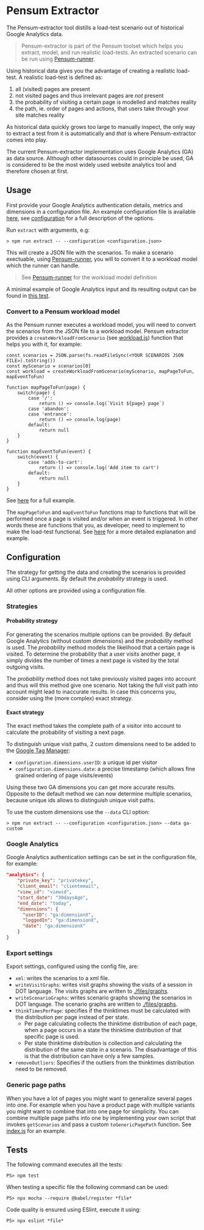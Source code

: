 # Pensum Extractor
The Pensum-extractor tool distills a load-test scenario out of historical Google Analytics data.

> Pensum-extractor is part of the Pensum toolset which helps you extract, model, and run realistic load-tests.
An extracted scenario can be run using [Pensum-runner](https://github.com/avivasolutionsnl/pensum-runner).

Using historical data gives you the advantage of creating a realistic load-test. A realistic load-test is defined as:
1. all (visited) pages are present
2. not visited pages and thus irrelevant pages are *not* present
3. the probability of visiting a certain page is modelled and matches reality
4. the path, ie. order of pages and actions, that users take through your site matches reality

As historical data quickly grows too large to manually inspect, the only way to extract a test from it is automatically and *that* is where Pensum-extractor comes into play.

The current Pensum-extractor implementation uses Google Analytics (GA) as data source. Although other datasources could in principle be used, 
GA is considered to be the most widely used website analytics tool and therefore chosen at first.

## Usage
First provide your Google Analytics authentication details, metrics and dimensions in a configuration file. An example configuration file is available [here](./files/configuration.json), see [configuration](#configuration) for a full description of the options.

Run `extract` with arguments, e.g:

```
> npm run extract -- --configuration <configuration.json>
```

This will create a JSON file with the scenarios. To make a scenario exectuable, using [Pensum-runner](https://github.com/avivasolutionsnl/pensum-runner), you will to convert it to a workload model which the runner can handle.

> See [Pensum-runner](https://github.com/avivasolutionsnl/pensum-runner) for the workload model definition

A minimal example of Google Analytics input and its resulting output can be found in [this test](./test/pagevisits/scenario.js).

### Convert to a Pensum workload model
As the Pensum runner executes a workload model, you will need to convert the scenarios from the JSON file to a workload model.
Pensum extractor provides a `createWorkloadFromScenario` (see [workload.js](./src/workload.js)) function that helps you with it, for example:
```
const scenarios = JSON.parse(fs.readFileSync(<YOUR SCENARIOS JSON FILE>).toString())
const myScenario = scenarios[0]
const workload = createWorkloadFromScenario(myScenario, mapPageToFun, mapEventToFun)

function mapPageToFun(page) {
    switch(page) {
        case '/':
            return () => console.log(`Visit ${page} page`)
        case 'abandon':
        case 'entrance':
            return () => console.log(page)
        default:
            return null
    }
}

function mapEventToFun(event) {
    switch(event) {
        case 'adds-to-cart':
            return () => console.log('Add item to cart')
        default:
            return null
    }
}
```
See [here](./test/pagevisits/workload.js) for a full example.

The `mapPageToFun` and `mapEventToFun` functions map to functions that will be performed once a page is visited and/or when an event is triggered. In other words these are functions that you, as developer, need to implement to make the load-test functional. See [here](https://github.com/avivasolutionsnl/pensum-runner#Usage) for a more detailed explanation and example.

## Configuration
The strategy for getting the data and creating the scenarios is provided using CLI arguments. By default the *probability* strategy is used.

All other options are provided using a configuration file.

### Strategies
#### Probability strategy
For generating the scenarios multiple options can be provided. By default Google Analytics (without custom dimensions) and the *probability* method is used. The *probability* method models the likelihood that a certain page is visited. To determine the probability that a user visits another page, it simply divides the number of times a next page is visited by the total outgoing visits. 

The *probability* method does not take previously visited pages into account and thus will this method give one scenario. Not taking the full visit path into account might lead to inaccurate results. In case this concerns you, consider using the (more complex) exact strategy.

#### Exact strategy
The exact method takes the complete path of a visitor into account to calculate the probability of visiting a next page.

To distinguish unique visit paths, 2 custom dimensions need to be added to the [Google Tag Manager](https://tagmanager.google.com/):
- `configuration.dimensions.userID`: a unique id per visitor
- `configuration.dimensions.date`: a precise timestamp (which allows fine grained ordering of page visits/events)

Using these two GA dimensions you can get more accurate results. Opposite to the default method we can now determine multiple scenarios, because unique ids allows to distinguish unique visit paths.

To use the custom dimensions use the `--data` CLI option:
```
> npm run extract -- --configuration <configuration.json> --data ga-custom
```

### Google Analytics
Google Analytics authentication settings can be set in the configuration file, for example:

```json
"analytics": {
    "private_key": "privatekey",
    "client_email": "clientemail",
    "view_id": "viewid",
    "start_date": "30daysAgo",
    "end_date": "today",
    "dimensions": {
      "userID": "ga:dimensionX",
      "loggedIn": "ga:dimensionX",
      "date": "ga:dimensionX"
    }
}
```

### Export settings
Export settings, configured using the config file, are:
- `xml`: writes the scenarios to a xml file.
- `writeVisitGraphs`: writes visit graphs showing the visits of a session in DOT language. The visits graphs are written to [./files/graphs]().
- `writeScenarioGraphs`: writes scenario graphs showing the scenarios in DOT language. The scenario graphs are written to [./files/graphs]().
- `thinkTimesPerPage`: specifies if the thinktimes must be calculated with the distribution per page instead of per state.
    - Per page calculating collects the thinktime distribution of each page, when a page occurs in a state the thinktime distribution of that specific page is used.
    - Per state thinktime distribution is collection and calculating the distribution of the same state in a scenario. The disadvantage of this is that the distribution can have only a few samples.
- `removeOutliers`: Specifies if the outliers from the thinktimes distribution need to be removed.

### Generic page paths
When you have a lot of pages you might want to generalize several pages into one. For example when you have a product page with multiple variants you might want to
combine that into one page for simplicity. 
You can combine multiple page paths into one by implementing your own script that invokes `getScenarios` and pass a custom `toGenericPagePath` function.
See [index.js](./src/index.js) for an example.


## Tests
The following command executes all the tests:
```
PS> npm test
```

When testing a specific file the following command can be used:
```
PS> npx mocha --require @babel/register *file*
```

Code quality is ensured using ESlint, execute it using:
```
PS> npx eslint *file*
```
